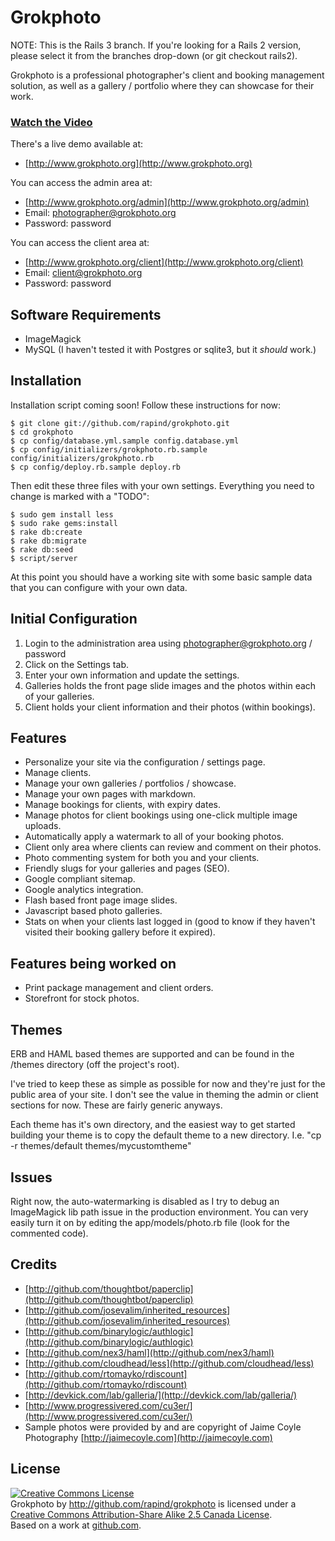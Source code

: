 Grokphoto
=========

NOTE: This is the Rails 3 branch. If you're looking for a Rails 2 version, please select it from the branches drop-down (or git checkout rails2).

Grokphoto is a professional photographer's client and booking management solution, as well as a gallery / portfolio where they can showcase for their work.

### [Watch the Video](http://grokphoto.org/introduction.html) ###

There's a live demo available at:

* [http://www.grokphoto.org](http://www.grokphoto.org)

You can access the admin area at:

* [http://www.grokphoto.org/admin](http://www.grokphoto.org/admin)
* Email: photographer@grokphoto.org
* Password: password

You can access the client area at:

* [http://www.grokphoto.org/client](http://www.grokphoto.org/client)
* Email: client@grokphoto.org
* Password: password


Software Requirements
---------------------

* ImageMagick
* MySQL (I haven't tested it with Postgres or sqlite3, but it *should* work.)

Installation
------------

Installation script coming soon! Follow these instructions for now:

    $ git clone git://github.com/rapind/grokphoto.git
    $ cd grokphoto
    $ cp config/database.yml.sample config.database.yml
    $ cp config/initializers/grokphoto.rb.sample config/initializers/grokphoto.rb
    $ cp config/deploy.rb.sample deploy.rb

Then edit these three files with your own settings. Everything you need to change is marked with a "TODO":

    $ sudo gem install less  
    $ sudo rake gems:install
    $ rake db:create
    $ rake db:migrate
    $ rake db:seed
    $ script/server

At this point you should have a working site with some basic sample data that you can configure with your own data.

Initial Configuration
---------------------

1. Login to the administration area using photographer@grokphoto.org / password
2. Click on the Settings tab.
3. Enter your own information and update the settings.
4. Galleries holds the front page slide images and the photos within each of your galleries.
5. Client holds your client information and their photos (within bookings).

Features
--------

* Personalize your site via the configuration / settings page.
* Manage clients.
* Manage your own galleries / portfolios / showcase.
* Manage your own pages with markdown.
* Manage bookings for clients, with expiry dates.
* Manage photos for client bookings using one-click multiple image uploads.
* Automatically apply a watermark to all of your booking photos.
* Client only area where clients can review and comment on their photos.
* Photo commenting system for both you and your clients.
* Friendly slugs for your galleries and pages (SEO).
* Google compliant sitemap.
* Google analytics integration.
* Flash based front page image slides.
* Javascript based photo galleries.
* Stats on when your clients last logged in (good to know if they haven't visited their booking gallery before it expired).


Features being worked on
------------------------

* Print package management and client orders.
* Storefront for stock photos.

Themes
------

ERB and HAML based themes are supported and can be found in the /themes directory (off the project's root).

I've tried to keep these as simple as possible for now and they're just for the public area of your site. I don't see the value in theming the  admin or client sections for now. These are fairly generic anyways.

Each theme has it's own directory, and the easiest way to get started building your theme is to copy the default theme to a new directory. I.e. "cp -r themes/default themes/mycustomtheme"


Issues
------

Right now, the auto-watermarking is disabled as I try to debug an ImageMagick lib path issue in the production environment. You can very easily turn it on by editing the app/models/photo.rb file (look for the commented code).


Credits
-------

* [http://github.com/thoughtbot/paperclip](http://github.com/thoughtbot/paperclip)
* [http://github.com/josevalim/inherited_resources](http://github.com/josevalim/inherited_resources)
* [http://github.com/binarylogic/authlogic](http://github.com/binarylogic/authlogic)
* [http://github.com/nex3/haml](http://github.com/nex3/haml)
* [http://github.com/cloudhead/less](http://github.com/cloudhead/less)
* [http://github.com/rtomayko/rdiscount](http://github.com/rtomayko/rdiscount)
* [http://devkick.com/lab/galleria/](http://devkick.com/lab/galleria/)
* [http://www.progressivered.com/cu3er/](http://www.progressivered.com/cu3er/)
* Sample photos were provided by and are copyright of Jaime Coyle Photography [http://jaimecoyle.com](http://jaimecoyle.com)


License
-------

<a rel="license" href="http://creativecommons.org/licenses/by-sa/2.5/ca/"><img alt="Creative Commons License" style="border-width:0" src="http://i.creativecommons.org/l/by-sa/2.5/ca/88x31.png" /></a><br /><span xmlns:dc="http://purl.org/dc/elements/1.1/" href="http://purl.org/dc/dcmitype/InteractiveResource" property="dc:title" rel="dc:type">Grokphoto</span> by <a xmlns:cc="http://creativecommons.org/ns#" href="http://github.com/rapind/grokphoto" property="cc:attributionName" rel="cc:attributionURL">http://github.com/rapind/grokphoto</a> is licensed under a <a rel="license" href="http://creativecommons.org/licenses/by-sa/2.5/ca/">Creative Commons Attribution-Share Alike 2.5 Canada License</a>.<br />Based on a work at <a xmlns:dc="http://purl.org/dc/elements/1.1/" href="http://github.com/rapind/grokphoto" rel="dc:source">github.com</a>.
